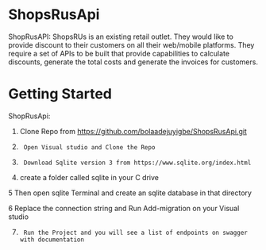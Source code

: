 # ShopsRusApi
ShopRusAPI: ShopsRUs is an existing retail outlet. They would like to provide discount to their customers on all their web/mobile platforms. 
They require a set of APIs to be built that provide capabilities to calculate discounts, generate the total costs and generate the invoices for customers. 

# Getting Started
ShopRusApi: 
1.	Clone Repo from https://github.com/bolaadejuyigbe/ShopsRusApi.git
2.      Open Visual studio and Clone the Repo
3.      Download Sqlite version 3 from https://www.sqlite.org/index.html

4.	  create a folder called sqlite in your C drive 


5          Then open sqlite Terminal and create an sqlite database in that directory


6            Replace the connection string and Run Add-migration on your Visual studio


   
7.	    Run the Project and you will see a list of endpoints on swagger with documentation

